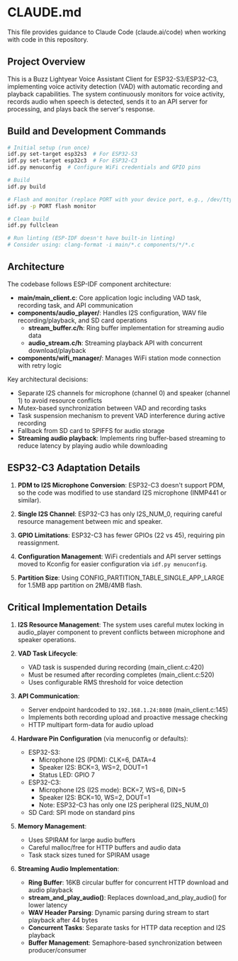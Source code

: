 # CLAUDE.md

This file provides guidance to Claude Code (claude.ai/code) when working with code in this repository.

## Project Overview

This is a Buzz Lightyear Voice Assistant Client for ESP32-S3/ESP32-C3, implementing voice activity detection (VAD) with automatic recording and playback capabilities. The system continuously monitors for voice activity, records audio when speech is detected, sends it to an API server for processing, and plays back the server's response.

## Build and Development Commands

```bash
# Initial setup (run once)
idf.py set-target esp32s3  # For ESP32-S3
idf.py set-target esp32c3  # For ESP32-C3
idf.py menuconfig  # Configure WiFi credentials and GPIO pins

# Build
idf.py build

# Flash and monitor (replace PORT with your device port, e.g., /dev/ttyUSB0, COM3)
idf.py -p PORT flash monitor

# Clean build
idf.py fullclean

# Run linting (ESP-IDF doesn't have built-in linting)
# Consider using: clang-format -i main/*.c components/*/*.c
```

## Architecture

The codebase follows ESP-IDF component architecture:

- **main/main_client.c**: Core application logic including VAD task, recording task, and API communication
- **components/audio_player/**: Handles I2S configuration, WAV file recording/playback, and SD card operations
  - **stream_buffer.c/h**: Ring buffer implementation for streaming audio data
  - **audio_stream.c/h**: Streaming playback API with concurrent download/playback
- **components/wifi_manager/**: Manages WiFi station mode connection with retry logic

Key architectural decisions:
- Separate I2S channels for microphone (channel 0) and speaker (channel 1) to avoid resource conflicts
- Mutex-based synchronization between VAD and recording tasks
- Task suspension mechanism to prevent VAD interference during active recording
- Fallback from SD card to SPIFFS for audio storage
- **Streaming audio playback**: Implements ring buffer-based streaming to reduce latency by playing audio while downloading

## ESP32-C3 Adaptation Details

1. **PDM to I2S Microphone Conversion**: ESP32-C3 doesn't support PDM, so the code was modified to use standard I2S microphone (INMP441 or similar).

2. **Single I2S Channel**: ESP32-C3 has only I2S_NUM_0, requiring careful resource management between mic and speaker.

3. **GPIO Limitations**: ESP32-C3 has fewer GPIOs (22 vs 45), requiring pin reassignment.

4. **Configuration Management**: WiFi credentials and API server settings moved to Kconfig for easier configuration via `idf.py menuconfig`.

5. **Partition Size**: Using CONFIG_PARTITION_TABLE_SINGLE_APP_LARGE for 1.5MB app partition on 2MB/4MB flash.

## Critical Implementation Details

1. **I2S Resource Management**: The system uses careful mutex locking in audio_player component to prevent conflicts between microphone and speaker operations.

2. **VAD Task Lifecycle**: 
   - VAD task is suspended during recording (main_client.c:420)
   - Must be resumed after recording completes (main_client.c:520)
   - Uses configurable RMS threshold for voice detection

3. **API Communication**: 
   - Server endpoint hardcoded to `192.168.1.24:8080` (main_client.c:145)
   - Implements both recording upload and proactive message checking
   - HTTP multipart form-data for audio upload

4. **Hardware Pin Configuration** (via menuconfig or defaults):
   - ESP32-S3:
     - Microphone I2S (PDM): CLK=6, DATA=4
     - Speaker I2S: BCK=3, WS=2, DOUT=1
     - Status LED: GPIO 7
   - ESP32-C3:
     - Microphone I2S (I2S mode): BCK=7, WS=6, DIN=5
     - Speaker I2S: BCK=10, WS=2, DOUT=1
     - Note: ESP32-C3 has only one I2S peripheral (I2S_NUM_0)
   - SD Card: SPI mode on standard pins

5. **Memory Management**: 
   - Uses SPIRAM for large audio buffers
   - Careful malloc/free for HTTP buffers and audio data
   - Task stack sizes tuned for SPIRAM usage

6. **Streaming Audio Implementation**:
   - **Ring Buffer**: 16KB circular buffer for concurrent HTTP download and audio playback
   - **stream_and_play_audio()**: Replaces download_and_play_audio() for lower latency
   - **WAV Header Parsing**: Dynamic parsing during stream to start playback after 44 bytes
   - **Concurrent Tasks**: Separate tasks for HTTP data reception and I2S playback
   - **Buffer Management**: Semaphore-based synchronization between producer/consumer